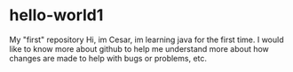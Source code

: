# hello-world1
My "first" repository
Hi, im Cesar, im learning java for the first time.
I would like to know more about github to help me understand more about how changes are made to help with bugs or problems, etc.
